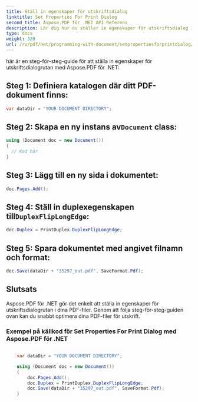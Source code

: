 ```yaml
---
title: Ställ in egenskaper för utskriftsdialog
linktitle: Set Properties For Print Dialog
second_title: Aspose.PDF för .NET API Referens
description: Lär dig hur du ställer in egenskaper för utskriftsdialog i Aspose.PDF för .NET med hjälp av en steg-för-steg-guide.
type: docs
weight: 320
url: /ru/pdf/net/programming-with-document/setpropertiesforprintdialog/
---
```

här är en steg-för-steg-guide för att ställa in egenskaper för utskriftsdialogrutan med Aspose.PDF för .NET:


## Steg 1: Definiera katalogen där ditt PDF-dokument finns:

```csharp
var dataDir = "YOUR DOCUMENT DIRECTORY";
```
   
##  Steg 2: Skapa en ny instans av`Document` class:

```csharp
using (Document doc = new Document())
{
  // Kod här
}
```
   
## Steg 3: Lägg till en ny sida i dokumentet:

```csharp
doc.Pages.Add();
```
   
##  Steg 4: Ställ in duplexegenskapen till`DuplexFlipLongEdge`:

```csharp
doc.Duplex = PrintDuplex.DuplexFlipLongEdge;
```
   
## Steg 5: Spara dokumentet med angivet filnamn och format:

```csharp
doc.Save(dataDir + "35297_out.pdf", SaveFormat.Pdf);
```

## Slutsats

Aspose.PDF för .NET gör det enkelt att ställa in egenskaper för utskriftsdialogrutan i dina PDF-filer. Genom att följa steg-för-steg-guiden ovan kan du snabbt optimera dina PDF-filer för utskrift.

### Exempel på källkod för Set Properties For Print Dialog med Aspose.PDF för .NET

```csharp

	var dataDir = "YOUR DOCUMENT DIRECTORY";

	using (Document doc = new Document())
	{
		doc.Pages.Add();
		doc.Duplex = PrintDuplex.DuplexFlipLongEdge;
		doc.Save(dataDir + "35297_out.pdf", SaveFormat.Pdf);
	}

```
